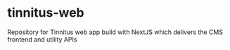 # tinnitus-web
Repository for Tinnitus web app build with NextJS which delivers the CMS frontend and utility APIs
